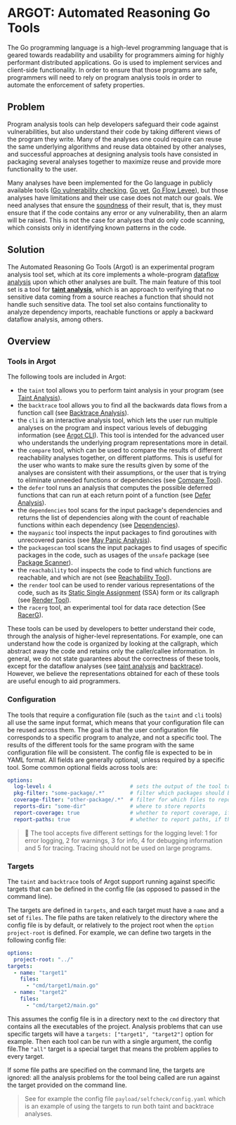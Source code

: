 
# ARGOT: Automated Reasoning Go Tools

The Go programming language is a high-level programming language that is geared towards readability and usability for programmers aiming for highly performant distributed applications. Go is used to implement services and client-side functionality. In order to ensure that those programs are safe, programmers will need to rely on program analysis tools in order to automate the enforcement of safety properties.

## Problem

Program analysis tools can help developers safeguard their code against vulnerabilities, but also understand their code by taking different views of the program they write. Many of the analyses one could require can reuse the same underlying algorithms and reuse data obtained by other analyses, and successful approaches at designing analysis tools have consisted in packaging several analyses together to maximize reuse and provide more functionality to the user.

Many analyses have been implemented for the Go language in publicly available tools ([Go vulnerability checking](https://pkg.go.dev/golang.org/x/vuln/cmd/govulncheck),
[Go vet](https://pkg.go.dev/cmd/vet), [Go Flow Levee](https://github.com/google/go-flow-levee)), but those analyses have limitations and their use case does not match our goals.
We need analyses that ensure the [soundness](https://cacm.acm.org/blogs/blog-cacm/236068-soundness-and-completeness-with-precision/fulltext) of their result, that is, they must ensure that if the code contains any error or any vulnerability, then an alarm will be raised. This is not the case for analyses that do only code scanning, which consists only in identifying known patterns in the code.

## Solution

The Automated Reasoning Go Tools (Argot) is an experimental program analysis tool set, which at its core implements a whole-program [dataflow analysis](https://en.wikipedia.org/wiki/Data-flow_analysis) upon which other analyses are built. The main feature of this tool set is a tool for [**taint analysis**](https://en.wikipedia.org/wiki/Taint_checking), which is an approach to verifying that no sensitive data coming from a source reaches a function that should not handle such sensitive data. The tool set also contains functionality to analyze dependency imports, reachable functions or apply a backward dataflow analysis, among others.




## Overview

### Tools in Argot

The following tools are included in Argot:
- the `taint` tool allows you to perform taint analysis in your program (see [Taint Analysis](01_taint.md#taint-analysis)).
- the `backtrace` tool allows you to find all the backwards data flows from a function call (see [Backtrace Analysis](02_backtrace.md#backtrace-analysis)).
- the `cli` is an interactive analysis tool, which lets the user run multiple analyses on the program and inspect various levels of debugging information (see [Argot CLI](03_argotcli.md#argot-cli)). This tool is intended for the advanced user who understands the underlying program representations more in detail.
- the `compare` tool, which can be used to compare the results of different reachability analyses together, on different platforms. This is useful for the user who wants to make sure the results given by some of the analyses are consistent with their assumptions, or the user that is trying to eliminate unneeded functions or dependencies (see [Compare Tool](04_compare.md#compare-tool)).
- the `defer` tool runs an analysis that computes the possible deferred functions that can run at each return point of a function (see [Defer Analysis](05_defer.md#defer-analysis)).
- the `dependencies` tool scans for the input package's dependencies and returns the list of dependencies along with the count of reachable functions within each dependency (see [Dependencies](06_dependencies.md#dependency-scanner)).
- the `maypanic` tool inspects the input packages to find goroutines with unrecovered panics (see [May Panic Analysis](07_maypanic.md#may-panic-analysis)).
- the `packagescan` tool scans the input packages to find usages of specific packages in the code, such as usages of the `unsafe` package (see [Package Scanner](08_packagescan.md#package-scanner)).
- the `reachability` tool inspects the code to find which functions are reachable, and which are not (see [Reachability Tool](09_reachability.md#reachability-tool)).
- the `render` tool can be used to render various representations of the code, such as its [Static Single Assignment](https://en.wikipedia.org/wiki/Static_single-assignment_form) (SSA) form or its callgraph (see [Render Tool](10_render.md#render-tool)).
- the `racerg` tool, an experimental tool for data race detection (See [RacerG](11_racerg.md#racerg-sound-and-scalable-static-data-race-detector-for-go)).

These tools can be used by developers to better understand their code, through the analysis of higher-level representations. For example, one can understand how the code is organized by looking at the callgraph, which abstract away the code and retains only the caller/callee information. In general, we do not state guarantees about the correctness of these tools, except for the dataflow analyses (see [taint analysis](01_taint.md#taint-analysis) and [backtrace](02_backtrace.md#backtrace-analysis)). However, we believe the representations obtained for each of these tools are useful enough to aid programmers.

### Configuration

The tools that require a configuration file (such as the `taint` and `cli` tools) all use the same input format, which means that your configuration file can be reused across them. The goal is that the user configuration file corresponds to a specific program to analyze, and not a specific tool. The results of the different tools for the same program with the same configuration file will be consistent.
The config file is expected to be in YAML format. All fields are generally optional, unless required by a specific tool.
Some common optional fields across tools are:

```yaml
options:
  log-level: 4                         # sets the output of the tool to debug (default is 3 for info)
  pkg-filter: "some-package/.*"        # filter which packages should be analyzed  (a regex matching package name)
  coverage-filter: "other-package/.*"  # filter for which files to report coverage (a regex matching file paths)
  reports-dir: "some-dir"              # where to store reports
  report-coverage: true                # whether to report coverage, if the analysis supports it (default false)
  report-paths: true                   # whether to report paths, if the analysis reports paths (default false)
```

> 📝 The tool accepts five different settings for the logging level: 1 for error logging, 2 for warnings, 3 for info, 4 for debugging information and 5 for tracing. Tracing should not be used on large programs.


### Targets

The `taint` and `backtrace` tools of Argot support running against specific targets that can be defined in the config file (as opposed to passed in the command line).

The targets are defined in `targets`, and each target must have a `name` and a set of `files`. The file paths are taken relatively to the directory where the config file is by default, or relatively to the project root when the `option` `project-root` is defined. 
For example, we can define two targets in the following config file:
```yaml
options:
  project-root: "../"
targets:
  - name: "target1"
    files:
      - "cmd/target1/main.go"
  - name: "target2"
    files:
      - "cmd/target2/main.go"

```
This assumes the config file is in a directory next to the `cmd` directory that contains all the executables of the project.
Analysis problems that can use specific targets will have a `targets: ["target1", "target2"]` option for example. Then each tool can be run with a single argument, the config file.The `"all"` target is a special target that means the problem applies to every target.

If some file paths are specified on the command line, the targets are ignored: all the analysis problems for the tool being called are run against the target provided on the command line.


> See for example the config file `payload/selfcheck/config.yaml` which is an example of using the targets to run both taint and backtrace analyses.